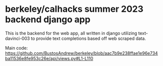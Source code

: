 # berkeley/calhacks summer 2023 backend django app
This is the backend for the web app, all written in django utilizing text-davinci-003 to provide text completions based off web scraped data.

Main code:
https://github.com/BustosAndrew/berkeley/blob/aac7b9e238ffae1e96e734ba11536e8fe953c26e/api/views.py#L1-L110

